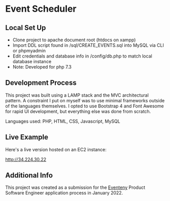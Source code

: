
# Event Scheduler
## Local Set Up

- Clone project to apache document root (htdocs on xampp)
- Import DDL script found in /sql/CREATE_EVENTS.sql into MySQL via CLI or phpmyadmin
- Edit credentials and database info in /config/db.php to match local database instance
- Note: Developed for php 7.3

## Development Process

This project was built using a LAMP stack and the MVC architectural pattern. A constraint I put on myself was to use minimal frameworks outside of the languages themselves. I opted to use Bootstrap 4 and Font Awesome for rapid UI development, but everything else was done from scratch.

Languages used: PHP, HTML, CSS, Javascript, MySQL


## Live Example
 
Here's a live version hosted on an EC2 instance:

http://34.224.30.22

## Additional Info 


This project was created as a submission for the [Eventeny](https://www.eventeny.com/) Product Software Engineer application process in January 2022. 
